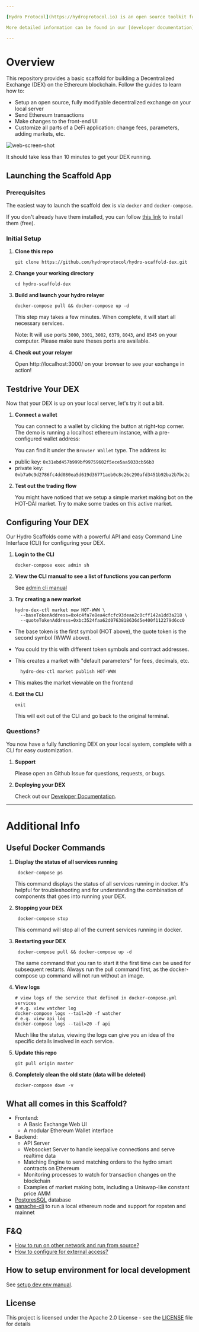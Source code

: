 ```yaml
---

[Hydro Protocol](https://hydroprotocol.io) is an open source toolkit for building decentralized exchanges,

More detailed information can be found in our [developer documentation](https://hydroprotocol.io/docs/overview/getting-started.html).

---
```


# Overview

This repository provides a basic scaffold for building a Decentralized Exchange (DEX) on the Ethereum blockchain. Follow the guides to learn how to:

- Setup an open source, fully modifyable decentralized exchange on your local server
- Send Ethereum transactions
- Make changes to the front-end UI
- Customize all parts of a DeFi application: change fees, parameters, adding markets, etc.

![web-screen-shot](./assets/hydro_dex_scaffold_screenshot.png)

It should take less than 10 minutes to get your DEX running.

## Launching the Scaffold App

### Prerequisites

The easiest way to launch the scaffold dex is via `docker` and `docker-compose`.

If you don't already have them installed, you can follow [this link](https://docs.docker.com/compose/install/) to install them (free).

### Initial Setup

1.  **Clone this repo**

        git clone https://github.com/hydroprotocol/hydro-scaffold-dex.git

1.  **Change your working directory**

        cd hydro-scaffold-dex

1.  **Build and launch your hydro relayer**

        docker-compose pull && docker-compose up -d

    This step may takes a few minutes.
    When complete, it will start all necessary services.

    Note: It will use ports `3000`, `3001`, `3002`, `6379`, `8043`, and `8545` on your computer. Please make sure theses ports are available.

1.  **Check out your relayer**

    Open http://localhost:3000/ on your browser to see your exchange in action!

## Testdrive Your DEX

Now that your DEX is up on your local server, let's try it out a bit.

1. **Connect a wallet**

   You can connect to a wallet by clicking the button at right-top corner. The demo is running a localhost ethereum instance, with a pre-configured wallet address:

   You can find it under the `Browser Wallet` type. The address is:

- public key: `0x31ebd457b999bf99759602f5ece5aa5033cb56b3`
- private key: `0xb7a0c9d2786fc4dd080ea5d619d36771aeb0c8c26c290afd3451b92ba2b7bc2c`

2. **Test out the trading flow**

   You might have noticed that we setup a simple market making bot on the HOT-DAI market. Try to make some trades on this active market.

## Configuring Your DEX

Our Hydro Scaffolds come with a powerful API and easy Command Line Interface (CLI) for configuring your DEX.

1.  **Login to the CLI**

        docker-compose exec admin sh

2.  **View the CLI manual to see a list of functions you can perform**

    See [admin cli manual](./manual/admin-api-and-cli.md#cli-guide-admin-cli)

3.  **Try creating a new market**

        hydro-dex-ctl market new HOT-WWW \
          --baseTokenAddress=0x4c4fa7e8ea4cfcfc93deae2c0cff142a1dd3a218 \
          --quoteTokenAddress=0xbc3524faa62d0763818636d5e400f112279d6cc0

- The base token is the first symbol (HOT above), the quote token is the second symbol (WWW above).
- You could try this with different token symbols and contract addresses.
- This creates a market with "default parameters" for fees, decimals, etc.

        hydro-dex-ctl market publish HOT-WWW

- This makes the market viewable on the frontend

4.  **Exit the CLI**

        exit

    This will exit out of the CLI and go back to the original terminal.

### Questions?

You now have a fully functioning DEX on your local system, complete with a CLI for easy customization.

1. **Support**

   Please open an Github Issue for questions, requests, or bugs.

2. **Deploying your DEX**

   Check out our [Developer Documentation](https://hydroprotocol.io/docs/overview/getting-started.html).

---

# Additional Info

## Useful Docker Commands

1.  **Display the status of all services running**

         docker-compose ps

    This command displays the status of all services running in docker. It's helpful for troubleshooting and for understanding the combination of components that goes into running your DEX.

2.  **Stopping your DEX**

         docker-compose stop

    This command will stop all of the current services running in docker.

3.  **Restarting your DEX**

         docker-compose pull && docker-compose up -d

    The same command that you ran to start it the first time can be used for subsequent restarts. Always run the pull command first, as the docker-compose up command will not run without an image.

4.  **View logs**

        # view logs of the service that defined in docker-compose.yml services
        # e.g. view watcher log
        docker-compose logs --tail=20 -f watcher
        # e.g. view api log
        docker-compose logs --tail=20 -f api

    Much like the status, viewing the logs can give you an idea of the specific details involved in each service.

5.  **Update this repo**

        git pull origin master

6.  **Completely clean the old state (data will be deleted)**

        docker-compose down -v

## What all comes in this Scaffold?

- Frontend:
  - A Basic Exchange Web UI
  - A modular Ethereum Wallet interface
- Backend:
  - API Server
  - Websocket Server to handle keepalive connections and serve realtime data
  - Matching Engine to send matching orders to the hydro smart contracts on Ethereum
  - Monitoring processes to watch for transaction changes on the blockchain
  - Examples of market making bots, including a Uniswap-like constant price AMM
- [PostgresSQL](https://www.postgresql.org) database
- [ganache-cli](https://github.com/trufflesuite/ganache-cli) to run a local ethereum node and support for ropsten and mainnet

## F&Q

- [How to run on other network and run from source?](./manual/change-network-and-run-from-source.md)
- [How to configure for external access?](./manual/config-nginx.md)

## How to setup environment for local development

See [setup dev env manual](./manual/setup-dev-env.md).

## License

This project is licensed under the Apache 2.0 License - see the [LICENSE](LICENSE) file for details
